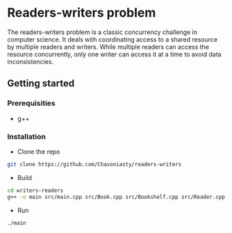 # Readers-writers problem

The readers-writers problem is a classic concurrency challenge in computer science. It deals with coordinating access to a shared resource by multiple readers and writers. While multiple readers can access the resource concurrently, only one writer can access it at a time to avoid data inconsistencies.

## Getting started
### Prerequisities
- g++

### Installation
- Clone the repo
````bash
git clone https://github.com/Chavoniasty/readers-writers
````
- Build
````bash
cd writers-readers
g++ -o main src/main.cpp src/Book.cpp src/Bookshelf.cpp src/Reader.cpp src/Writer.cpp -I include
````
- Run
```
./main
```
